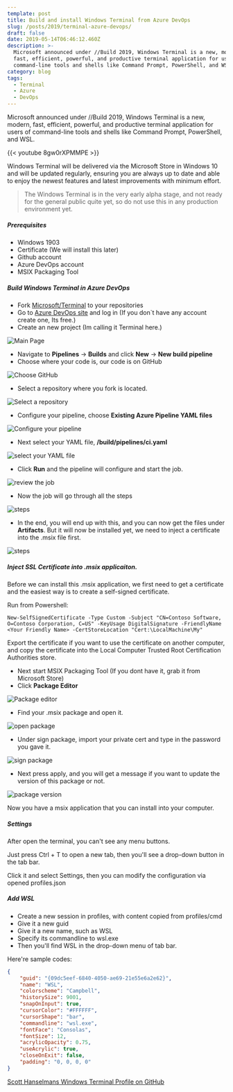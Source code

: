 ```yaml
---
template: post
title: Build and install Windows Terminal from Azure DevOps
slug: /posts/2019/terminal-azure-devops/
draft: false
date: 2019-05-14T06:46:12.460Z
description: >-
  Microsoft announced under //Build 2019, Windows Terminal is a new, modern,
  fast, efficient, powerful, and productive terminal application for users of
  command-line tools and shells like Command Prompt, PowerShell, and WSL.
category: blog
tags:
  - Terminal
  - Azure
  - DevOps
---
```

Microsoft announced under //Build 2019, Windows Terminal is a new, modern, fast, efficient, powerful, and productive terminal application for users of command-line tools and shells like Command Prompt, PowerShell, and WSL.

{{< youtube 8gw0rXPMMPE >}}

Windows Terminal will be delivered via the Microsoft Store in Windows 10 and will be updated regularly, ensuring you are always up to date and able to enjoy the newest features and latest improvements with minimum effort.

> The Windows Terminal is in the very early alpha stage, and not ready for the general public quite yet, so do not use this in any production environment yet.

##### Prerequisites

- Windows 1903
- Certificate (We will install this later)
- Github account
- Azure DevOps account
- MSIX Packaging Tool

##### Build Windows Terminal in Azure DevOps

- Fork [Microsoft/Terminal](https://github.com/microsoft/Terminal) to your repositories
- Go to [Azure DevOps site](https://dev.azure.com) and log in (If you don`t have any account create one, Its free.)
- Create an new project (Im calling it Terminal here.)

![Main Page](/media/Terminal/1.png)

- Navigate to __Pipelines__ -> __Builds__ and click __New__ -> __New build pipeline__
- Choose where your code is, our code is on GitHub

![Choose GitHub](/media/Terminal/2.png)

- Select a repository where you fork is located.

![Select a repository](/media/Terminal/33.png)

- Configure your pipeline, choose __Existing Azure Pipeline YAML files__

![Configure your pipeline](/media/Terminal/3.png)

- Next select your YAML file, __/build/pipelines/ci.yaml__

![select your YAML file](/media/Terminal/4.png)

- Click __Run__ and the pipeline will configure and start the job.

![review the job](/media/Terminal/5.png)

- Now the job will go through all the steps

![steps](/media/Terminal/6.png)

- In the end, you will end up with this, and you can now get the files under __Artifacts__. But it will now be installed yet, we need to inject a certificate into the .msix file first.

![steps](/media/Terminal/7.png)

##### Inject SSL Certificate into .msix applicaiton.

Before we can install this .msix application, we first need to get a certificate and the easiest way is to create a self-signed certificate.

Run from Powershell:

```
New-SelfSignedCertificate -Type Custom -Subject "CN=Contoso Software, O=Contoso Corporation, C=US" -KeyUsage DigitalSignature -FriendlyName <Your Friendly Name> -CertStoreLocation "Cert:\LocalMachine\My"
```
Export the certificate if you want to use the certificate on another computer, and copy the certificate into the Local Computer Trusted Root Certification Authorities store.

- Next start MSIX Packaging Tool (If you dont have it, grab it from Microsoft Store)
- Click __Package Editor__

![Package editor](/media/Terminal/9.png)

- Find your .msix package and open it.
  
![open package](/media/Terminal/10.png)

- Under sign package, import your private cert and type in the password you gave it.

![sign package](/media/Terminal/12.png)

- Next press apply, and you will get a message if you want to update the version of this package or not.

![package version](/media/Terminal/13.png)

Now you have a msix application that you can install into your computer.

##### Settings

After open the terminal, you can't see any menu buttons.

Just press Ctrl + T to open a new tab, then you'll see a drop-down button in the tab bar.

Click it and select Settings, then you can modify the configuration via opened profiles.json

##### Add WSL

- Create a new session in profiles, with content copied from profiles/cmd
- Give it a new guid
- Give it a new name, such as WSL
- Specify its commandline to wsl.exe
- Then you'll find WSL in the drop-down menu of tab bar.

Here're sample codes:

```json
{
    "guid": "{09dc5eef-6840-4050-ae69-21e55e6a2e62}",
    "name": "WSL",
    "colorscheme": "Campbell",
    "historySize": 9001,
    "snapOnInput": true,
    "cursorColor": "#FFFFFF",
    "cursorShape": "bar",
    "commandline": "wsl.exe",
    "fontFace": "Consolas",
    "fontSize": 12,
    "acrylicOpacity": 0.75,
    "useAcrylic": true,
    "closeOnExit": false,
    "padding": "0, 0, 0, 0"
}
```

[Scott Hanselmans Windows Terminal Profile on GitHub](https://gist.github.com/shanselman/221ef38d035fcf2836d664009f144eac)
